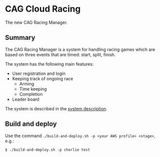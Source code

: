 # CAG Cloud Racing
The new CAG Racing Manager.

## Summary
The CAG Racing Manager is a system for handling racing games which are based on three events that are timed: start, split, finish. 

The system has the following main features:

- User registration and login
- Keeping track of ongoing race
  - Arming
  - Time keeping
  - Completion
- Leader board

The system is described in the [system description](docs/system-description.md).

## Build and deploy

Use the command `./build-and-deploy.sh -p <your AWS profile> <stage>`, e.g.:

    $ ./build-and-deploy.sh -p charlie test
